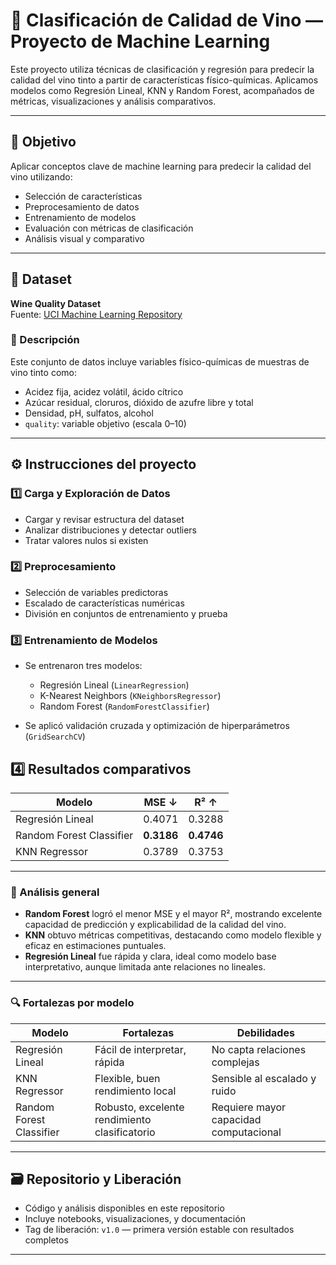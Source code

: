 # 🍷 Clasificación de Calidad de Vino — Proyecto de Machine Learning

Este proyecto utiliza técnicas de clasificación y regresión para predecir la calidad del vino tinto a partir de características físico-químicas. Aplicamos modelos como Regresión Lineal, KNN y Random Forest, acompañados de métricas, visualizaciones y análisis comparativos.

---

## 🎯 Objetivo

Aplicar conceptos clave de machine learning para predecir la calidad del vino utilizando:

- Selección de características
- Preprocesamiento de datos
- Entrenamiento de modelos
- Evaluación con métricas de clasificación
- Análisis visual y comparativo

---

## 📂 Dataset

**Wine Quality Dataset**  
Fuente: [UCI Machine Learning Repository](https://archive.ics.uci.edu/ml/datasets/Wine+Quality)

### 🔬 Descripción

Este conjunto de datos incluye variables físico-químicas de muestras de vino tinto como:

- Acidez fija, acidez volátil, ácido cítrico  
- Azúcar residual, cloruros, dióxido de azufre libre y total  
- Densidad, pH, sulfatos, alcohol  
- `quality`: variable objetivo (escala 0–10)

---

## ⚙️ Instrucciones del proyecto

### 1️⃣ Carga y Exploración de Datos

- Cargar y revisar estructura del dataset  
- Analizar distribuciones y detectar outliers  
- Tratar valores nulos si existen

### 2️⃣ Preprocesamiento

- Selección de variables predictoras  
- Escalado de características numéricas  
- División en conjuntos de entrenamiento y prueba

### 3️⃣ Entrenamiento de Modelos

- Se entrenaron tres modelos:
  - Regresión Lineal (`LinearRegression`)
  - K-Nearest Neighbors (`KNeighborsRegressor`)
  - Random Forest (`RandomForestClassifier`)

- Se aplicó validación cruzada y optimización de hiperparámetros (`GridSearchCV`)


## 4️⃣  Resultados comparativos

| Modelo                  | MSE ↓       | R² ↑        |
|--------------------------|-------------|-------------|
| Regresión Lineal         | 0.4071      | 0.3288      |
| Random Forest Classifier | **0.3186**  | **0.4746**  |
| KNN Regressor            | 0.3789      | 0.3753      |

---

### 🥇 Análisis general

- **Random Forest** logró el menor MSE y el mayor R², mostrando excelente capacidad de predicción y explicabilidad de la calidad del vino.
- **KNN** obtuvo métricas competitivas, destacando como modelo flexible y eficaz en estimaciones puntuales.
- **Regresión Lineal** fue rápida y clara, ideal como modelo base interpretativo, aunque limitada ante relaciones no lineales.

---

### 🔍 Fortalezas por modelo

| Modelo                  | Fortalezas                                   | Debilidades                                  |
|--------------------------|----------------------------------------------|----------------------------------------------|
| Regresión Lineal         | Fácil de interpretar, rápida                 | No capta relaciones complejas                |
| KNN Regressor            | Flexible, buen rendimiento local             | Sensible al escalado y ruido                 |
| Random Forest Classifier | Robusto, excelente rendimiento clasificatorio| Requiere mayor capacidad computacional       |

---
## 🗃️ Repositorio y Liberación

- Código y análisis disponibles en este repositorio
- Incluye notebooks, visualizaciones, y documentación
- Tag de liberación: `v1.0` — primera versión estable con resultados completos

---




